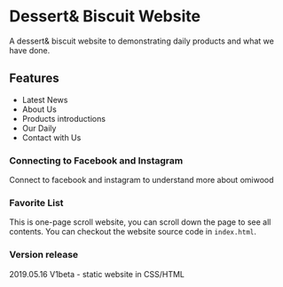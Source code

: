 # Dessert& Biscuit Website
A dessert& biscuit website to demonstrating daily products and what we have done. 

## Features
- Latest News
- About Us
- Products introductions
- Our Daily 
- Contact with Us

### Connecting to Facebook and Instagram
Connect to facebook and instagram to understand more about omiwood

### Favorite List
This is one-page scroll website, you can scroll down the page to see all contents.
You can checkout the website source code in `index.html`.

### Version release
2019.05.16 V1beta - static website in CSS/HTML
